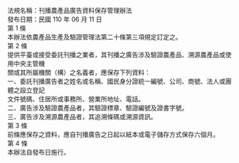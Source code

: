 法規名稱：刊播農產品廣告資料保存管理辦法  
發布日期：民國 110 年 06 月 11 日  
第 1 條  
本辦法依農產品生產及驗證管理法第二十條第三項規定訂定之。  
第 2 條  
提供平臺或接受委託刊播之業者，其刊播之廣告涉及驗證農產品、溯源農產品或使用中央主管機  
關或其所屬機關（構）之名義者，應保存下列資料：  
一、委託刊播廣告者之姓名或名稱、國民身分證統一編號、公司、商號、法人或團體之設立登記  
文件號碼、住居所或事務所、營業所地址、電話。  
二、廣告涉及驗證農產品者，其驗證標章、驗證編號及證書字號。  
三、廣告涉及溯源農產品者，其追溯條碼或溯源資訊。  
第 3 條  
前條應保存之資料，應自刊播廣告之日起以紙本或電子儲存方式保存六個月。  
第 4 條  
本辦法自發布日施行。  


